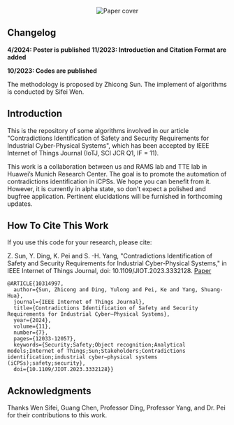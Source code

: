 <p align="center">
  <img alt="Paper cover" src="https://github.com/zhicongsun/Identifying-Contradictions-in-Safety-and-Security-Requirements-for-iCPSs/blob/main/poster.jpeg?raw=true">
</p>

## Changelog

**4/2024: Poster is published**
**11/2023: Introduction and Citation Format are added**

**10/2023: Codes are published**

The methodology is proposed by Zhicong Sun. The implement of algorithms is conducted by Sifei Wen.


## Introduction
This is the repository of some algorithms involved in our article "Contradictions Identification of Safety and Security Requirements for Industrial Cyber-Physical Systems", which has been accepted by IEEE Internet of Things Journal (IoTJ, SCI JCR Q1, IF = 11).

This work is a collaboration between us and RAMS lab and TTE lab in Huawei’s Munich Research Center. The goal is to promote the automation of contradictions identification in iCPSs. We hope you can benefit from it. However, it is currently in alpha state, so don't expect a polished and bugfree application. Pertinent elucidations will be furnished in forthcoming updates. 

## How To Cite This Work
If you use this code for your research, please cite:

Z. Sun, Y. Ding, K. Pei and S. -H. Yang, "Contradictions Identification of Safety and Security Requirements for Industrial Cyber-Physical Systems," in IEEE Internet of Things Journal, doi: 10.1109/JIOT.2023.3332128. [Paper](https://doi.org/10.1109/JIOT.2023.3332128)


```
@ARTICLE{10314997,
  author={Sun, Zhicong and Ding, Yulong and Pei, Ke and Yang, Shuang-Hua},
  journal={IEEE Internet of Things Journal}, 
  title={Contradictions Identification of Safety and Security Requirements for Industrial Cyber–Physical Systems}, 
  year={2024},
  volume={11},
  number={7},
  pages={12033-12057},
  keywords={Security;Safety;Object recognition;Analytical models;Internet of Things;Sun;Stakeholders;Contradictions identification;industrial cyber–physical systems (iCPSs);safety;security},
  doi={10.1109/JIOT.2023.3332128}}
```

## Acknowledgments
Thanks Wen Sifei, Guang Chen, Professor Ding, Professor Yang, and Dr. Pei for their contributions to this work.
